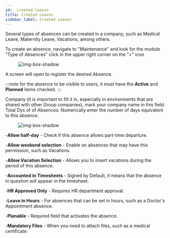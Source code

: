 ```yaml
---
id:  created-leaves
title: Created Leaves
sidebar_label: Created Leaves
---
```



Several types of absences can be created in a company, such as Medical Leave, Maternity Leave, Vacations, among others.

To create an absence, navigate to "Maintenance" and look for the module "Type of Absences"
click in the upper right corner on the "+" icon


<figure>

![img-box-shadow](/img/university/maintenance/createdLeaves.png)
<figcaption></figcaption>
</figure>


A screen will open to register the desired Absence.

 
:::note
for the absence to be visible to users, it must have the **Active** and **Planned** items checked.
:::

 
Company (it is important to fill it in, especially in environments that are shared with other Group companies), mark your company name in this field.
Total Dys of of Absences: Numerically enter the number of days equivalent to this absence.

<figure>

![img-box-shadow](/img/university/maintenance/created_leaves2.png)
<figcaption></figcaption>
</figure>
 
 
 

-**Allow half-day** - Check if this absence allows part-time departure. 

-**Allow weekend selection** - Enable on absences that may have this permission, such as Vacations.

-**Allow Vacation Selection** - Allows you to insert vacations during the period of this absence.

-**Accounted in Timesheets** - Signed by Default, it means that the absence in question will appear in the timesheet.

-**HR Approved Only** - Requires HR department approval.

-**Leave in Hours** - For absences that can be set in hours, such as a Doctor's Appointment absence.

-**Planable** - Required field that activates the absence.

-**Mandatory Files** - When you need to attach files, such as a medical certificate.


 

